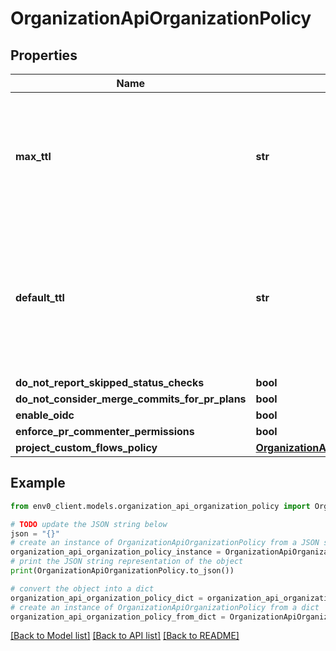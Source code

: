 # OrganizationApiOrganizationPolicy


## Properties

Name | Type | Description | Notes
------------ | ------------- | ------------- | -------------
**max_ttl** | **str** | The maximum allowed TTL. Must be 6-h, 12-h, 1-d, 3-d, 1-w, 2-w, 1-M, inherit or explicit null which means infinite | [optional] 
**default_ttl** | **str** | The default TTL set when creating environments. Must be 6-h, 12-h, 1-d, 3-d, 1-w, 2-w, 1-M, inherit or explicit null which means infinite | [optional] 
**do_not_report_skipped_status_checks** | **bool** |  | [optional] 
**do_not_consider_merge_commits_for_pr_plans** | **bool** |  | [optional] 
**enable_oidc** | **bool** |  | [optional] 
**enforce_pr_commenter_permissions** | **bool** |  | [optional] 
**project_custom_flows_policy** | [**OrganizationApiProjectCustomFlowsPolicy**](OrganizationApiProjectCustomFlowsPolicy.md) |  | [optional] 

## Example

```python
from env0_client.models.organization_api_organization_policy import OrganizationApiOrganizationPolicy

# TODO update the JSON string below
json = "{}"
# create an instance of OrganizationApiOrganizationPolicy from a JSON string
organization_api_organization_policy_instance = OrganizationApiOrganizationPolicy.from_json(json)
# print the JSON string representation of the object
print(OrganizationApiOrganizationPolicy.to_json())

# convert the object into a dict
organization_api_organization_policy_dict = organization_api_organization_policy_instance.to_dict()
# create an instance of OrganizationApiOrganizationPolicy from a dict
organization_api_organization_policy_from_dict = OrganizationApiOrganizationPolicy.from_dict(organization_api_organization_policy_dict)
```
[[Back to Model list]](../README.md#documentation-for-models) [[Back to API list]](../README.md#documentation-for-api-endpoints) [[Back to README]](../README.md)


